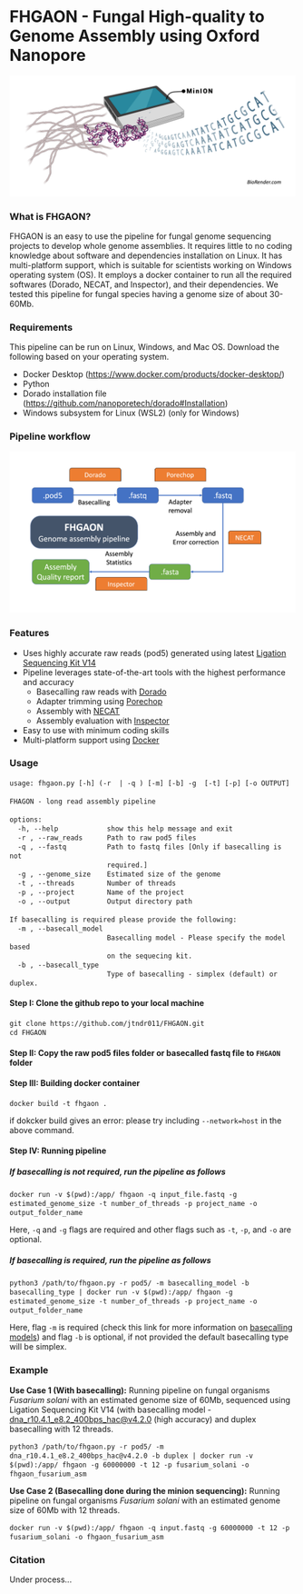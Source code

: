 # FHGAON - **Fungal High-quality to Genome Assembly using Oxford Nanopore**

![](media/FHGAON_header.png)

### What is FHGAON?
FHGAON is an easy to use the pipeline for fungal genome sequencing projects to develop whole genome assemblies. It requires little to no coding knowledge about software and dependencies installation on Linux. It has multi-platform support, which is suitable for scientists working on Windows operating system (OS). It employs a docker container to run all the required softwares (Dorado, NECAT, and Inspector), and their dependencies. We tested this pipeline for fungal species having a genome size of about 30-60Mb. 

### Requirements
This pipeline can be run on Linux, Windows, and Mac OS. Download the following based on your operating system.
- Docker Desktop (https://www.docker.com/products/docker-desktop/)
- Python 
- Dorado installation file (https://github.com/nanoporetech/dorado#Installation)
- Windows subsystem for Linux (WSL2) (only for Windows)

### Pipeline workflow
![](media/fhgaon_workflow.png)

### Features
- Uses highly accurate raw reads (pod5) generated using latest [Ligation Sequencing Kit V14](https://store.nanoporetech.com/us/ligation-sequencing-kit-v14.html)
- Pipeline leverages state-of-the-art tools with the highest performance and accuracy
  - Basecalling raw reads with [Dorado](https://github.com/nanoporetech/dorado)
  - Adapter trimming using [Porechop](https://github.com/rrwick/Porechop)
  - Assembly with [NECAT](https://github.com/xiaochuanle/NECAT)
  - Assembly evaluation with [Inspector](https://github.com/Maggi-Chen/Inspector)
- Easy to use with minimum coding skills
- Multi-platform support using [Docker](https://www.docker.com/products/docker-desktop/)

### Usage
```
usage: fhgaon.py [-h] (-r  | -q ) [-m] [-b] -g  [-t] [-p] [-o OUTPUT]

FHAGON - long read assembly pipeline

options:
  -h, --help            show this help message and exit
  -r , --raw_reads      Path to raw pod5 files
  -q , --fastq          Path to fastq files [Only if basecalling is not
                        required.]
  -g , --genome_size    Estimated size of the genome
  -t , --threads        Number of threads
  -p , --project        Name of the project
  -o , --output         Output directory path

If basecalling is required please provide the following:
  -m , --basecall_model 
                        Basecalling model - Please specify the model based
                        on the sequecing kit.
  -b , --basecall_type 
                        Type of basecalling - simplex (default) or duplex.
```
#### Step I: Clone the github repo to your local machine
```
git clone https://github.com/jtndr011/FHGAON.git
cd FHGAON
```
#### Step II: Copy the raw pod5 files folder or basecalled fastq file to `FHGAON` folder

#### Step III: Building docker container
```
docker build -t fhgaon .
```
if dokcker build gives an error: please try including `--network=host` in the above command.
#### Step IV: Running pipeline
##### If basecalling is not required, run the pipeline as follows
```
docker run -v $(pwd):/app/ fhgaon -q input_file.fastq -g estimated_genome_size -t number_of_threads -p project_name -o output_folder_name
```
Here, `-q` and `-g` flags are required and other flags such as `-t`, `-p`, and `-o` are optional.

##### If basecalling is required, run the pipeline as follows
```
python3 /path/to/fhgaon.py -r pod5/ -m basecalling_model -b basecalling_type | docker run -v $(pwd):/app/ fhgaon -g estimated_genome_size -t number_of_threads -p project_name -o output_folder_name
```
Here, flag `-m` is required (check this link for more information on [basecalling models](https://github.com/nanoporetech/dorado#available-basecalling-models)) and flag `-b` is optional, if not provided the default basecalling type will be simplex.

### Example

**Use Case 1 (With basecalling):** Running pipeline on fungal organisms _Fusarium solani_ with an estimated genome size of 60Mb, sequenced using Ligation Sequencing Kit V14 (with basecalling model - dna_r10.4.1_e8.2_400bps_hac@v4.2.0 (high accuracy) and duplex basecalling with 12 threads.

```
python3 /path/to/fhgaon.py -r pod5/ -m dna_r10.4.1_e8.2_400bps_hac@v4.2.0 -b duplex | docker run -v $(pwd):/app/ fhgaon -g 60000000 -t 12 -p fusarium_solani -o fhgaon_fusarium_asm
```
**Use Case 2 (Basecalling done during the minion sequencing):** Running pipeline on fungal organisms _Fusarium solani_ with an estimated genome size of 60Mb with 12 threads.
```
docker run -v $(pwd):/app/ fhgaon -q input.fastq -g 60000000 -t 12 -p fusarium_solani -o fhgaon_fusarium_asm
```

### Citation
Under process...

